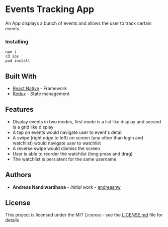 # Events Tracking App

An App displays a bunch of events and allows the user to track certain events.

### Installing

```
npm i
cd ios
pod install
```

## Built With

* [React Native](https://reactnative.dev//) - Framework
* [Redux](https://redux.js.org/) - State management

## Features
* Display events in two modes, first mode is a list like display and second is a grid like display
* A tap on events would navigate user to event's detail
* A swipe (right *edge* to left) on screen (any other than login and watchlist) would navigate user to watchlist
* A reverse swipe would dismiss the screen
* User is able to reorder the watchlist (long press and drag)
* The watchlist is persistent for the same username


## Authors

* **Andreas Nandiwardhana** - *Initial work* - [andreasnw](https://github.com/andreasnw)

## License

This project is licensed under the MIT License - see the [LICENSE.md](LICENSE.md) file for details
